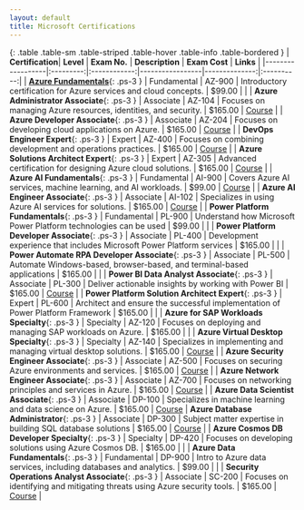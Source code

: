 ```yaml
---
layout: default
title: Microsoft Certifications
---
```

{: .table .table-sm .table-striped .table-hover .table-info .table-bordered }
| **Certification**| **Level** | **Exam No.** | **Description** | **Exam Cost** |  **Links** |
|------------------|:---------:|:------------:|-----------------|--------------:|:----------:|
| **[Azure Fundamentals]**{: .ps-3 } | Fundamental | AZ-900 | Introductory certification for Azure services and cloud concepts. | $99.00 | |
| **Azure Administrator Associate**{: .ps-3 } | Associate | AZ-104 | Focuses on managing Azure resources, identities, and security. | $165.00 | [Course](https://vshow.on24.com/vshow/FY24_AZDepth/#curriculum/7332) |
| **Azure Developer Associate**{: .ps-3 } | Associate | AZ-204 | Focuses on developing cloud applications on Azure. | $165.00 | [Course](https://vshow.on24.com/vshow/FY24_AZDepth/#curriculum/7332) |
| **DevOps Engineer Expert**{: .ps-3 } | Expert | AZ-400 | Focuses on combining development and operations practices. | $165.00 | [Course](https://skillupwithlevelup.com/course-detail/1775593) |
| **Azure Solutions Architect Expert**{: .ps-3 } | Expert | AZ-305 | Advanced certification for designing Azure cloud solutions. | $165.00 | [Course](https://skillupwithlevelup.com/course-detail/1776169) |
| **Azure AI Fundamentals**{: .ps-3 } | Fundamental | AI-900 | Covers Azure AI services, machine learning, and AI workloads. | $99.00 | [Course](https://skillupwithlevelup.com/course-detail/1774141) |
| **Azure AI Engineer Associate**{: .ps-3 } | Associate | AI-102 | Specializes in using Azure AI services for solutions. | $165.00 | [Course](https://skilling-hub.com/en-US/listing/o::7329) |
| **Power Platform Fundamentals**{: .ps-3 } | Fundamental | PL-900 | Understand how Microsoft Power Platform technologies can be used | $99.00 | |
| **Power Platform Developer Associate**{: .ps-3 } | Associate | PL-400 | Development experience that includes Microsoft Power Platform services | $165.00 | |
| **Power Automate RPA Developer Associate**{: .ps-3 } | Associate | PL-500 | Automate Windows-based, browser-based, and terminal-based applications | $165.00 | |
| **Power BI Data Analyst Associate**{: .ps-3 } | Associate | PL-300 | Deliver actionable insights by working with Power BI | $165.00 | [Course](https://skillupwithlevelup.com/course-detail/1776172) |
| **Power Platform Solution Architect Expert**{: .ps-3 } | Expert | PL-600 | Architect and ensure the successful implementation of Power Platform Framework | $165.00 | |
| **Azure for SAP Workloads Specialty**{: .ps-3 } | Specialty | AZ-120 | Focuses on deploying and managing SAP workloads on Azure. | $165.00 | |
| **Azure Virtual Desktop Specialty**{: .ps-3 } | Specialty | AZ-140 | Specializes in implementing and managing virtual desktop solutions. | $165.00 | [Course](https://vshow.on24.com/vshow/FY24_AZDepth/#curriculum/7335) |
| **Azure Security Engineer Associate**{: .ps-3 } | Associate | AZ-500 | Focuses on securing Azure environments and services. | $165.00 | [Course](https://skillupwithlevelup.com/course-detail/1776167) |
| **Azure Network Engineer Associate**{: .ps-3 } | Associate | AZ-700 | Focuses on networking principles and services in Azure. | $165.00 | [Course](https://vshow.on24.com/vshow/FY24_AZDepth/#curriculum/7352) |
| **Azure Data Scientist Associate**{: .ps-3 } | Associate | DP-100 | Specializes in machine learning and data science on Azure. | $165.00 | [Course](https://skillupwithlevelup.com/course-detail/1776170)
| **Azure Database Administrator**{: .ps-3 } | Associate | DP-300 | Subject matter expertise in building SQL database solutions | $165.00 | [Course](https://vshow.on24.com/vshow/FY24_AZDepth/#curriculum/7355) |
| **Azure Cosmos DB Developer Specialty**{: .ps-3 } | Specialty | DP-420 | Focuses on developing solutions using Azure Cosmos DB. | $165.00 | |
| **Azure Data Fundamentals**{: .ps-3 } | Fundamental | DP-900 | Intro to Azure data services, including databases and analytics. | $99.00 | |
| **Security Operations Analyst Associate**{: .ps-3 } | Associate | SC-200 | Focuses on identifying and mitigating threats using Azure security tools. | $165.00 | [Course](https://skillupwithlevelup.com/course-detail/1776187) |

[Azure Fundamentals]: ./az-900/